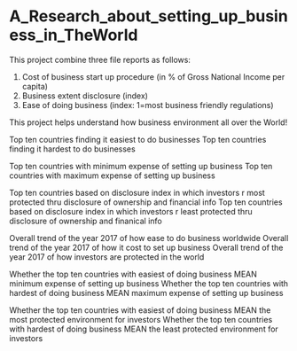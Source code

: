 # A_Research_about_setting_up_business_in_TheWorld
This project combine three file reports as follows:
1. Cost of business start up procedure (in % of Gross National Income per capita)
2. Business extent disclosure (index) 
3. Ease of doing business (index: 1=most business friendly regulations) 

This project helps understand how business environment all over the World!

Top ten countries finding it easiest to do businesses
Top ten countries finding it hardest to do businesses

Top ten countries with minimum expense of setting up business
Top ten countries with maximum expense of setting up business

Top ten countries based on disclosure index in which investors r most protected thru disclosure of ownership and financial info
Top ten countries based on disclosure index in which investors r least protected thru disclosure of ownership and finanical info

Overall trend of the year 2017 of how ease to do business worldwide
Overall trend of the year 2017 of how it cost to set up business
Overall trend of the year 2017 of how investors are protected in the world

Whether the top ten countries with easiest of doing business MEAN minimum expense of setting up business 
Whether the top ten countries with hardest of doing business MEAN maximum expense of setting up business

Whether the top ten countries with easiest of doing business MEAN the most protected environment for investors
Whether the top ten countries with hardest of doing business MEAN the least protected environment for investors

